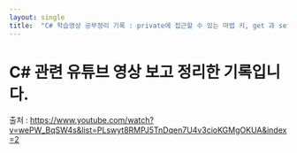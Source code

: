 ```yaml
---
layout: single
title:  "C# 학습영상 공부정리 기록 : private에 접근할 수 있는 마법 키, get 과 set"
---
```


# C# 관련 유튜브 영상 보고 정리한 기록입니다. 

출처 : https://www.youtube.com/watch?v=wePW_BqSW4s&list=PLswyt8RMPJ5TnDqen7U4v3cioKGMgOKUA&index=2
